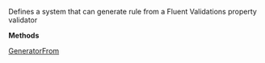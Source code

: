 Defines a system that can generate rule from a Fluent Validations property validator

**Methods**

[GeneratorFrom](Bifrost.Validation.MetaData.ICanGenerateRule.GeneratorFrom)
